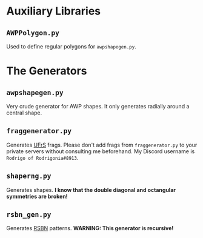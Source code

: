 # Auxiliary Libraries
## `AWPPolygon.py`
Used to define regular polygons for `awpshapegen.py`.
# The Generators
## `awpshapegen.py`
Very crude generator for AWP shapes. It only generates radially around a central shape.
## `fraggenerator.py`
Generates [UFrS](https://docs.google.com/document/d/1eoHn_cpTHu5-zgXUkg0yKcTyvPJrL5OpAUrj0nCzsOg/edit?usp=sharing) frags. Please don't add frags from `fraggenerator.py` to your private servers without consulting me beforehand. My Discord username is `Rodrigo of Rodrigonia#8913`.
## `shaperng.py`
Generates shapes. **I know that the double diagonal and octangular symmetries are broken!**
## `rsbn_gen.py`
Generates [RSBN](https://docs.google.com/document/d/1P9SEpsK_csCMBRByD0KlvSDN8HmTNOrH_UIxlnWvgZA/edit?usp=sharing) patterns. **WARNING: This generator is recursive!**